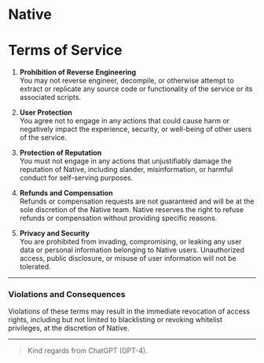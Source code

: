 # Native

# Terms of Service

1. **Prohibition of Reverse Engineering**  
   You may not reverse engineer, decompile, or otherwise attempt to extract or replicate any source code or functionality of the service or its associated scripts.
   
2. **User Protection**  
   You agree not to engage in any actions that could cause harm or negatively impact the experience, security, or well-being of other users of the service.

3. **Protection of Reputation**  
   You must not engage in any actions that unjustifiably damage the reputation of Native, including slander, misinformation, or harmful conduct for self-serving purposes.

4. **Refunds and Compensation**  
   Refunds or compensation requests are not guaranteed and will be at the sole discretion of the Native team. Native reserves the right to refuse refunds or compensation without providing specific reasons.

5. **Privacy and Security**  
   You are prohibited from invading, compromising, or leaking any user data or personal information belonging to Native users. Unauthorized access, public disclosure, or misuse of user information will not be tolerated.

---

### Violations and Consequences  
Violations of these terms may result in the immediate revocation of access rights, including but not limited to blacklisting or revoking whitelist privileges, at the discretion of Native.

---

> Kind regards from ChatGPT (GPT-4).

